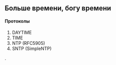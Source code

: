 ## Больше времени, богу времени

#### Протоколы
1. DAYTIME
1. TIME
1. NTP (RFC5905)
1. SNTP (SimpleNTP) 

.